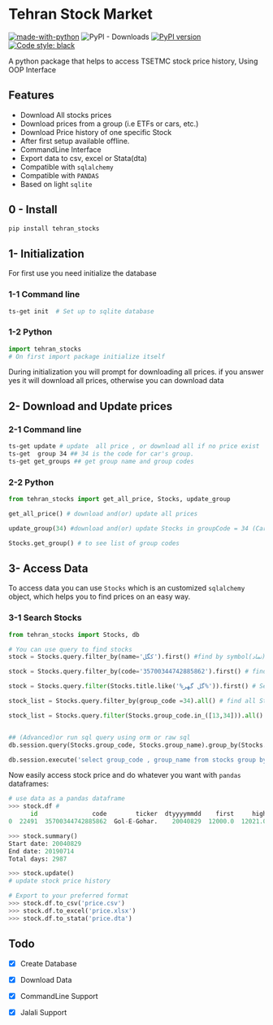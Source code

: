 # Tehran Stock Market

[![made-with-python](https://img.shields.io/badge/Made%20with-Python-1f425f.svg)](https://www.python.org/)
![PyPI - Downloads](https://img.shields.io/pypi/dw/tehran_stocks.svg?color=blue)
[![PyPI version](https://badge.fury.io/py/tehran-stocks.svg)](https://badge.fury.io/py/tehran-stocks)
[![Code style: black](https://img.shields.io/badge/code%20style-black-000000.svg)](https://github.com/python/black)

<!-- ![PyPI - Python Version](https://img.shields.io/pypi/pyversions/tehran-stocks.svg) -->

A python package that helps to access TSETMC stock price history, Using OOP Interface

## Features

- Download All stocks prices
- Download prices from a group (i.e ETFs or cars, etc.)
- Download Price history of one specific Stock
- After first setup available offline.
- CommandLine Interface
- Export data to csv, excel or Stata(dta)
- Compatible with `sqlalchemy`
- Compatible with `PANDAS`
- Based on light `sqlite`

## 0 - Install

```bash
pip install tehran_stocks
```

## 1- Initialization

For first use you need initialize the database

### 1-1 Command line

```bash
ts-get init  # Set up to sqlite database
```

### 1-2 Python

```python
import tehran_stocks
# On first import package initialize itself
```

During initialization you will prompt for downloading all prices. if you answer yes it will download all prices, otherwise you can download data

## 2- Download and Update prices

### 2-1 Command line

```bash
ts-get update # update  all price , or download all if no price exist
ts-get  group 34 ## 34 is the code for car's group.
ts-get get_groups ## get group name and group codes
```

### 2-2 Python

```python
from tehran_stocks import get_all_price, Stocks, update_group

get_all_price() # download and(or) update all prices

update_group(34) #download and(or) update Stocks in groupCode = 34 (Cars)

Stocks.get_group() # to see list of group codes
```

## 3- Access Data

To access data you can use `Stocks` which is an customized `sqlalchemy` object, which helps you to find prices on an easy way.

### 3-1 Search Stocks

```python
from tehran_stocks import Stocks, db

# You can use query to find stocks
stock = Stocks.query.filter_by(name='كگل').first() #find by symbol(نماد)

stock = Stocks.query.filter_by(code='35700344742885862').first() # find by code on tsetmc url

stock = Stocks.query.filter(Stocks.title.like('%گل گهر%')).first() # Search by title

stock_list = Stocks.query.filter_by(group_code =34).all() # find all Stocks in Khodro

stock_list = Stocks.query.filter(Stocks.group_code.in_([13,34])).all() # all stocks in khodro and felezat


## (Advanced)or run sql query using orm or raw sql
db.session.query(Stocks.group_code, Stocks.group_name).group_by(Stocks.group_code).all()

db.session.execute('select group_code , group_name from stocks group by group_name').fetchall()
```

Now easily access stock price and do whatever you want with `pandas` dataframes:

```python
# use data as a pandas dataframe
>>> stock.df #
      id               code        ticker  dtyyyymmdd    first     high      low    close        value      vol  openint per     open     last       date
0  22491  35700344742885862  Gol-E-Gohar.    20040829  12000.0  12021.0  12000.0  12000.0  18841605000  1570000     2708   D  12000.0  12000.0 2004-08-29

>>> stock.summary()
Start date: 20040829
End date: 20190714
Total days: 2987

>>> stock.update()
# update stock price history

# Export to your preferred format
>>> stock.df.to_csv('price.csv')
>>> stock.df.to_excel('price.xlsx')
>>> stock.df.to_stata('price.dta')

```

## Todo

- [x] Create Database
- [x] Download Data
- [x] CommandLine Support
- [x] Jalali Support



